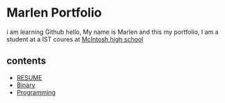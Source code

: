 # Marlen Portfolio
i am learning Github
hello, My name is Marlen and this my portfolio, I am a student at a IST coures at [McIntosh high school ](https://www.fcboe.org/mhs)

## contents
- [RESUME](RESUME.md)
- [Binary](binary-Logic.md)
- [Programming](Programming-Language.md)
